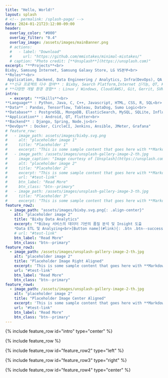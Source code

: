 ```yaml
---
title: "Hello, World!"
layout: splash
# <!-- permalink: /splash-page/ -->
date: 2024-01-21T23:12:00-09:00
header:
  overlay_color: "#000"
  overlay_filter: "0.4"
  overlay_image: /assets/images/mainBanner.png
  # actions:
  #   - label: "Download"
  #     url: "https://github.com/mmistakes/minimal-mistakes/"
  # caption: "Photo credit: [**Unsplash**](https://unsplash.com)"
excerpt: "**Projects**<br>
Bixby, Samsung Internet, Samsung Galaxy Store, LG VS본부<br>
**Roles**<br>
 Application, Backend, Data Engineering / Analytics, Infra(DevOps), QA 등"
# **신규 프로젝트 다수 참여** : Bixby, Search Platform,Internet 신기능, QT, KTD 멘토링 등<br>
# **다양한 개발 환경 경험** : Linux / Windows, Cloud(AWS), Git, Gerrit, SVN, AOS, Jira, Confluence, Slack 등<br>"
intro:
  - excerpt: "**Skills**<br>
**Language** : Python, Java, C, C++, Javascript, HTML, CSS, R, SQL<br>
**Data** : Pandas, Tensorflow, Tableau, DataDog, Sumo Logic<br>
**Database** : PostgreSQL, MongoDB, ElasticSearch, MySQL, SQLite, InfluxDB, Redshift<br>
**Application** : Android, QT, Flutter<br>
**Backend** : Django, Spring, Node.js<br>
**DevOps** : Docker, CircleCI, Jenkins, Ansible, JMeter, Grafana"
# feature_row:
#   - image_path: assets/images/bixby.svg.png
#     alt: "placeholder image 1"
#     title: "Placeholder 1"
#     excerpt: "This is some sample content that goes here with **Markdown** formatting."
#   - image_path: /assets/images/unsplash-gallery-image-2-th.jpg
#     image_caption: "Image courtesy of [Unsplash](https://unsplash.com/)"
#     alt: "placeholder image 2"
#     title: "Placeholder 2"
#     excerpt: "This is some sample content that goes here with **Markdown** formatting."
#     url: "#test-link"
#     btn_label: "Read More"
#     btn_class: "btn--primary"
#   - image_path: /assets/images/unsplash-gallery-image-3-th.jpg
#     title: "Placeholder 3"
#     excerpt: "This is some sample content that goes here with **Markdown** formatting."
feature_row2:
  - image_path: "assets/images/bixby.svg.png{: .align-center}"
    alt: "placeholder image 2"
    title: "Bixby Data Analytics"
    excerpt: "*Bibxy 서비스의 데이터 기반의 품질 분석 및 Insight 도출
    *Data ETL 및 Analyzing<br>[Button name](#link){: .btn .btn--success}"
    # url: "#test-link"
    btn_label: "Read More"
    btn_class: "btn--primary"
feature_row3:
  - image_path: /assets/images/unsplash-gallery-image-2-th.jpg
    alt: "placeholder image 2"
    title: "Placeholder Image Right Aligned"
    excerpt: 'This is some sample content that goes here with **Markdown** formatting. Right aligned with `type="right"`'
    url: "#test-link"
    btn_label: "Read More"
    btn_class: "btn--primary"
feature_row4:
  - image_path: /assets/images/unsplash-gallery-image-2-th.jpg
    alt: "placeholder image 2"
    title: "Placeholder Image Center Aligned"
    excerpt: 'This is some sample content that goes here with **Markdown** formatting. Centered with `type="center"`'
    url: "#test-link"
    btn_label: "Read More"
    btn_class: "btn--primary"
---
```


{% include feature_row id="intro" type="center" %}

{% include feature_row %}

{% include feature_row id="feature_row2" type="left" %}

{% include feature_row id="feature_row3" type="right" %}

{% include feature_row id="feature_row4" type="center" %}

